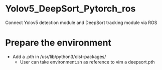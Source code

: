 # Yolov5_DeepSort_Pytorch_ros
Connect Yolov5 detection module and DeepSort tracking module via ROS 
# Prepare the environment
- Add a .pth in /usr/lib/python3/dist-packages/
  - User can take environment.sh as reference to vim a deepsort.pth
